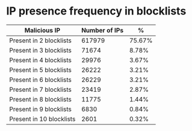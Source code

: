 # IP presence frequency in blocklists
| Malicious IP | Number of IPs | % |
|----|----|----|
| Present in 2 blocklists | 617979 | 75.67% |
| Present in 3 blocklists | 71674 | 8.78% |
| Present in 4 blocklists | 29976 | 3.67% |
| Present in 5 blocklists | 26222 | 3.21% |
| Present in 6 blocklists | 26229 | 3.21% |
| Present in 7 blocklists | 23419 | 2.87% |
| Present in 8 blocklists | 11775 | 1.44% |
| Present in 9 blocklists | 6830 | 0.84% |
| Present in 10 blocklists | 2601 | 0.32% |
